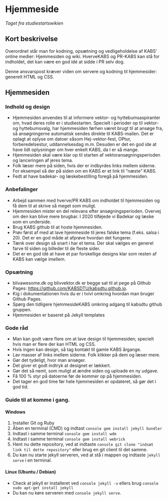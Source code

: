 # Hjemmeside
*Taget fra studiestartswikien*
## Kort beskrivelse

Overordnet står man for kodning, opsætning og vedligeholdelse af KABS' online medier: Hjemmesiden og wiki. HverveKABS og PR-KABS kan stå for indholdet, det kan være en god idé at sidde i PR selv dog.

Denne ansvarspost kræver viden om servere og kodning til hjemmesider: generelt HTML og CSS.

## Hjemmesiden
### Indhold og design

* Hjemmesiden anvendes til at informere vektor- og hyttebumsaspiranter om, hvad deres rolle er i studiestarten. Specielt i perioder op til vektor- og hyttebumsvalg, har hjemmesiden førhen været brugt til at ansøge fra, så ansøgningerne automatisk sendes direkte til KABS-mailen. Det er oplagt at oplyse om datoer såsom Hej-vektor-fest, OPtur, forberedelsestur, uddannelsesdag m.m. Desuden er det en god ide at have lidt oplysninger om hver enkelt KABS, da I er så mange.
* Hjemmesiden skal være klar op til starten af vektoransøgningsperioden og lanceringen af jeres tema.
* Folk læser mere på siden, hvis der er indbyrdes links mellem siderne. For eksempel så der på siden om en KABS er et link til “næste” KABS.
* Fedt at have badekar- og læskebestilling foregå på hjemmesiden.

### Anbefalinger

 * Arbejd sammen med hverve/PR KABS om indholdet til hjemmesiden og få dem til at skrive så meget som muligt.
 * Hjemmesiden mister en del relevans efter ansøgningsperioden. Overvej om den kan blive mere brugbar. I 2020 tilføjede vi Badekar og læske som en underside.
 * Brug KABS github til at hoste hjemmesiden.
 * Prøv først af med at lave hjemmeside til jeres falske tema (f.eks. salsa i 20). Det er en god måde at afprøve hvordan det fungerer.
 * Tænk over design så snart i har et tema. Der skal vælges en generel farve til siden og billeder til de fleste sider.
 * Det er en god idé at have et par forskellige designs klar som resten af KABS kan vælge imellem.

### Opsætning

 * blivawesome.dk og blivvektor.dk er begge sat til at pege på Github Pages: https://github.com/KABSDTU/kabsdtu.github.io.
 * Kig i dokumentationen hvis du er i tvivl omkring hvordan man bruger Github Pages.
 * Spørg den tidligere hjemmesideKABS omkring adgang til kabsdtu github gruppen.
 * Hjemmesiden er baseret på Jekyll templates

### Gode råd

 * Man kan godt være flere om at lave design til hjemmesiden; specielt hvis man er flere der kan HTML og CSS.
 * Hvis ingen kan design, så tag kontakt til gamle KABS årgange.
 * Lav masser af links mellem siderne. Folk klikker på dem og læser mere.
 * Gør det tydeligt, hvor man ansøger.
 * Det giver et godt indtryk at designet er lækkert.
 * Gør det så nemt, som muligt at ændre siden og uploade en ny udgave.
 * Få 100 % styr på datoerne før de kommer op på hjemmesiden.
 * Det tager en god time før hele hjemmesiden er opdateret, så gør det i god tid.


 ### Guide til at komme i gang.

#### Windows
 1. Installer Git og Ruby
 2. Åben en terminal (CMD) og indtast ```console gem install jekyll bundler```
 3. Indtast i samme terminal ```console gem install wdm```
 4. Indtast i samme terminal ```console gem install webrick```
 5. Hent nu dette repository, ved at indtaste ```console git clone "indsæt link til dette repository"``` eller brug en git client til det samme.
 6. Du kan nu starte jekyll serveren, ved at stå i mappen og indtaste ```jekyll serve``` i en terminal.

 #### Linux (Ubuntu / Debian)
 * Check at jekyll er installeret ved ```console jekyll -v```  ellers brug ```console sudo apt-get install jekyll```
 * Du kan nu køre serveren med ```console jekyll serve```.